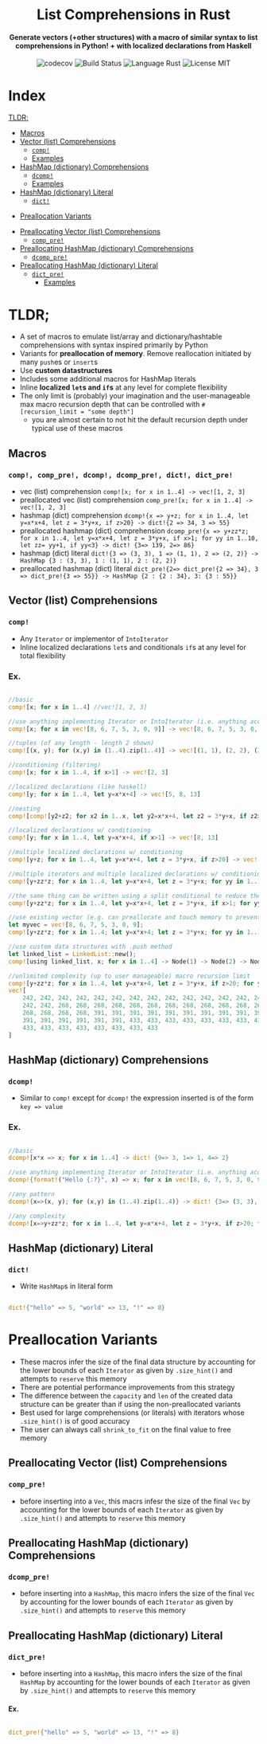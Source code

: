 
<h1 align="center"> List Comprehensions in Rust </h1>

  <h4 align="center">Generate vectors (+other structures) with a macro of similar syntax to list comprehensions in Python! + with localized declarations from Haskell</h4> 
<div style="width: 100%" align="center">
<img alt="codecov" src="https://codecov.io/gh/CircArgs/rust_list_comprehension/branch/master/graph/badge.svg">
<img alt="Build Status" src="https://github.com/CircArgs/rust_list_comprehension/workflows/test/badge.svg">
<img alt="Language Rust" src="https://img.shields.io/badge/language-Rust-orange">
<img alt="License MIT" src="https://img.shields.io/badge/license-MIT-green">
</div>

# Index
[TLDR;](#tldr)
* [Macros](#macros)
* [Vector (list) Comprehensions](#vector-list-comprehensions)
  + [`comp!`](#comp)
  + [Examples](#ex)
* [HashMap (dictionary) Comprehensions](#hashmap-dictionary-comprehensions)
  + [`dcomp!`](#dcomp)
  + [Examples](#ex-1)
* [HashMap (dictionary) Literal](#hashmap-dictionary-literal)
  + [`dict!`](#dict)
- [Preallocation Variants](#preallocation-variants)
* [Preallocating Vector (list) Comprehensions](#preallocating-vector-list-comprehensions)
  + [`comp_pre!`](#comp_pre)
* [Preallocating HashMap (dictionary) Comprehensions](#preallocating-hashmap-dictionary-comprehensions)
  + [`dcomp_pre!`](#dcomp_pre)
* [Preallocating HashMap (dictionary) Literal](#preallocating-hashmap-dictionary-literal)
  + [`dict_pre!`](#dict_pre)
    - [Examples](#ex-2)
    
# TLDR;
- A set of macros to emulate list/array and dictionary/hashtable comprehensions with syntax inspired primarily by Python
- Variants for **preallocation of memory**. Remove reallocation initiated by many `push`es or `insert`s
- Use **custom datastructures**
- Includes some additional macros for HashMap literals
- Inline **localized `let`s and `if`s** at any level for complete flexibility
- The only limit is (probably) your imagination and the user-manageable max macro recursion depth that can be controlled with `#[recursion_limit = "some depth"]`
  - you are almost certain to not hit the default recursion depth under typical use of these macros

## Macros
### `comp!, comp_pre!, dcomp!, dcomp_pre!, dict!, dict_pre!`
- vec (list) comprehension `comp![x; for x in 1..4] -> vec![1, 2, 3]`
- preallocated vec (list) comprehension `comp_pre![x; for x in 1..4] -> vec![1, 2, 3]`
- hashmap (dict) comprehension `dcomp!{x => y+z; for x in 1..4, let y=x*x+4, let z = 3*y+x, if z>20} -> dict!{2 => 34, 3 => 55}`
- preallocated hashmap (dict) comprehension `dcomp_pre!{x => y+zz*z; for x in 1..4, let y=x*x+4, let z = 3*y+x, if x>1; for yy in 1..10, let zz= yy+1, if yy<3} -> dict! {3=> 139, 2=> 86}`
- hashmap (dict) literal `dict!{3 => (3, 3), 1 => (1, 1), 2 => (2, 2)} -> HashMap {3 : (3, 3), 1 : (1, 1), 2 : (2, 2)}`
- preallocated hashmap (dict) literal `dict_pre!{2=> dict_pre!{2 => 34}, 3 => dict_pre!{3 => 55}} -> HashMap {2 : {2 : 34}, 3: {3 : 55}}`




## Vector (list) Comprehensions
### `comp!`
- Any `Iterator` or implementor of `IntoIterator`
- Inline localized declarations `let`s and conditionals `if`s at any level for total flexibility

### Ex. 

```rust

//basic
comp![x; for x in 1..4] //vec![1, 2, 3]

//use anything implementing Iterator or IntoIterator (i.e. anything accepted by traditional `for` loops)
comp![x; for x in vec![8, 6, 7, 5, 3, 0, 9]] -> vec![8, 6, 7, 5, 3, 0, 9]

//tuples (of any length - length 2 shown)
comp![(x, y); for (x,y) in (1..4).zip(1..4)] -> vec![(1, 1), (2, 2), (3, 3)]

//conditioning (filtering)
comp![x; for x in 1..4, if x>1] -> vec![2, 3]

//localized declarations (like haskell)
comp![y; for x in 1..4, let y=x*x+4] -> vec![5, 8, 13]

//nesting
comp![comp![y2+z2; for x2 in 1..x, let y2=x*x+4, let z2 = 3*y+x, if z2>20]; for x in 1..4; let y=x*x+4; if x>1] -> vec![vec![34], vec![55, 55]]

//localized declarations w/ conditioning
comp![y; for x in 1..4, let y=x*x+4, if x>1] -> vec![8, 13]

//multiple localized declarations w/ conditioning
comp![y+z; for x in 1..4, let y=x*x+4, let z = 3*y+x, if z>20] -> vec![34, 55]

//multiple iterators and multiple localized declarations w/ conditioning
comp![y+zz*z; for x in 1..4, let y=x*x+4, let z = 3*y+x; for yy in 1..10, let zz= yy+1, if yy<3 && x>1] -> vec![60, 86, 97, 139]

//the same thing can be written using a split conditional to reduce the number of outer loops
comp![y+zz*z; for x in 1..4, let y=x*x+4, let z = 3*y+x, if x>1; for yy in 1..10, let zz= yy+1, if yy<3] -> vec![60, 86, 97, 139]

//use existing vector (e.g. can preallocate and touch memory to prevent any reallocation if you know the size of the final vector beforehand)
let myvec = vec![8, 6, 7, 5, 3, 0, 9];
comp![y+zz*z; for x in 1..4; let y=x*x+4; let z = 3*y+x; for yy in 1..10; let zz= yy+1; if yy<3 && x>1; using myvec] -> vec![8, 6, 7, 5, 3, 0, 9, 60, 86, 97, 139]

//use custom data structures with .push method
let linked_list = LinkedList::new();
comp![using linked_list, x; for x in 1..4] -> Node(1) -> Node(2) -> Node(3)

//unlimited complexity (up to user manageable) macro recursion limit
comp![y+zz*z; for x in 1..4, let y=x*x+4, let z = 3*y+x, if z>20; for yy in 1..10, let zz= yy+1; for _yyy in 1..10, if yy>7; for _i in 1..3] -> 
vec![
    242, 242, 242, 242, 242, 242, 242, 242, 242, 242, 242, 242, 242, 242, 242, 242,
    242, 242, 268, 268, 268, 268, 268, 268, 268, 268, 268, 268, 268, 268, 268, 268,
    268, 268, 268, 268, 391, 391, 391, 391, 391, 391, 391, 391, 391, 391, 391, 391,
    391, 391, 391, 391, 391, 391, 433, 433, 433, 433, 433, 433, 433, 433, 433, 433,
    433, 433, 433, 433, 433, 433, 433, 433
]
```

## HashMap (dictionary) Comprehensions
### `dcomp!`
- Similar to `comp!` except for `dcomp!` the expression inserted is of the form `key => value` 

### Ex. 

```rust

//basic
dcomp![x*x => x; for x in 1..4] -> dict! {9=> 3, 1=> 1, 4=> 2}

//use anything implementing Iterator or IntoIterator (i.e. anything accepted by traditional `for` loops)
dcomp!{format!("Hello {:?}", x) => x; for x in vec![8, 6, 7, 5, 3, 0, 9]} -> {"Hello 9": 9, "Hello 7": 7, "Hello 6": 6, "Hello 5": 5, "Hello 3": 3, "Hello 0": 0, "Hello 8": 8}

//any pattern
dcomp!{x=>(x, y); for (x,y) in (1..4).zip(1..4)} -> dict! {3=> (3, 3), 1=> (1, 1), 2=> (2, 2)}

//any complexity
dcomp![x=>y+zz*z; for x in 1..4, let y=x*x+4, let z = 3*y+x, if z>20; for yy in 1..10, let zz= yy+1; for _yyy in 1..10, if yy>7; for _i in 1..3] -> dict! {3=> 433, 2=> 268}

```

## HashMap (dictionary) Literal
### `dict!`

- Write `HashMap`s in literal form

```rust

dict!{"hello" => 5, "world" => 13, "!" => 8}

```

# Preallocation Variants

- These macros infer the size of the final data structure by accounting for the lower bounds of each `Iterator` as given by `.size_hint()` and attempts to `reserve` this memory
- There are potential performance improvements from this strategy
- The difference between the `capacity` and `len` of the created data structure can be greater than if using the non-preallocated variants
- Best used for large comprehensions (or literals) with iterators whose `.size_hint()` is of good accuracy
- The user can always call `shrink_to_fit` on the final value to free memory

## Preallocating Vector (list) Comprehensions

### `comp_pre!`
- before inserting into a `Vec`, this macrs infesr the size of the final `Vec` by accounting for the lower bounds of each `Iterator` as given by `.size_hint()` and attempts to `reserve` this memory

## Preallocating HashMap (dictionary) Comprehensions

### `dcomp_pre!`

- before inserting into a `HashMap`, this macro infers the size of the final `Vec` by accounting for the lower bounds of each `Iterator` as given by `.size_hint()` and attempts to `reserve` this memory


## Preallocating HashMap (dictionary) Literal

### `dict_pre!`

- before inserting into a `HashMap`, this macro infers the size of the final `HashMap` by accounting for the lower bounds of each `Iterator` as given by `.size_hint()` and attempts to `reserve` this memory

#### Ex.
```rust

dict_pre!{"hello" => 5, "world" => 13, "!" => 8}

```


